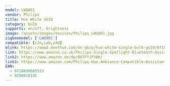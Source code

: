 ```yaml
---
model: LWG001
vendor: Philips
title: Hue White GU10
category: bulb
supports: on/off, brightness
image: /assets/images/devices/Philips_LWG001.jpg
zigbeemodel: ['LWG001'] 
compatible: [z2m,iob,z4d]
mlink: https://www2.meethue.com/en-gb/p/hue-white-single-bulb-gu10/8718699605513
link: https://www.amazon.co.uk/Philips-Single-Spotlight-Bluetooth-Assistant/dp/B07SS37HPV
link2: https://www.amazon.de/dp/B07FY1PV8K/
link3: https://www.amazon.com/Philips-Hue-Ambiance-Compatible-Assistant/dp/B01N2HM4Y9
EAN: 
  - 8718699605513
  - 9290018195
---
```

